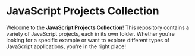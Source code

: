 # JavaScript Projects Collection

Welcome to the **JavaScript Projects Collection**! This repository contains a variety of JavaScript projects, each in its own folder. Whether you're looking for a specific example or want to explore different types of JavaScript applications, you're in the right place!
